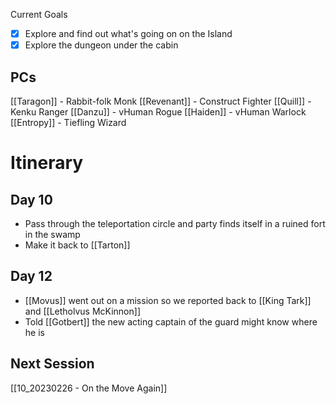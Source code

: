 Current Goals
- [x] Explore and find out what's going on on the Island
- [x] Explore the dungeon under the cabin 

## PCs
[[Taragon]] - Rabbit-folk Monk
[[Revenant]] - Construct Fighter
[[Quill]] - Kenku Ranger
[[Danzu]] - vHuman Rogue
[[Haiden]] - vHuman Warlock
[[Entropy]] - Tiefling Wizard

# Itinerary

## Day 10
- Pass through the teleportation circle and party finds itself in a ruined fort in the swamp
- Make it back to [[Tarton]]
## Day 12
- [[Movus]] went out on a mission so we reported back to [[King Tark]] and [[Letholvus McKinnon]]
- Told [[Gotbert]] the new acting captain of the guard might know where he is

## Next Session
[[10_20230226 - On the Move Again]]